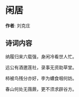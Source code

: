 # 闲居

**作者**: 刘克庄

## 诗词内容

纳履归来六载强，身闲冷看世人忙。

远公有酒邀莲社，录事无资助草堂。

柿被鸟残分亦好，李为螬食咽何妨。

春山何处无薇蕨，更不须求辟谷方。

